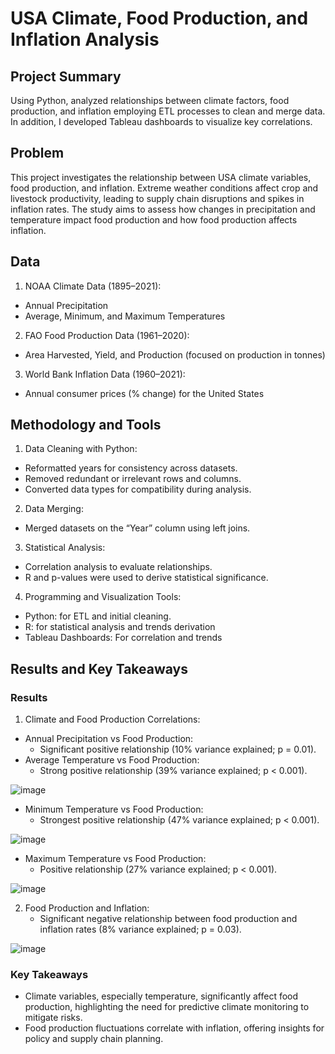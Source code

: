 # USA Climate, Food Production, and Inflation Analysis 

## Project Summary
Using Python, analyzed relationships between climate factors, food production, and inflation employing ETL processes to clean and merge data. In addition, I developed Tableau dashboards to visualize key correlations.

## Problem
This project investigates the relationship between USA climate variables, food production, and inflation. Extreme weather conditions affect crop and livestock productivity, leading to supply chain disruptions and spikes in inflation rates. The study aims to assess how changes in precipitation and temperature impact food production and how food production affects inflation.

## Data
1. NOAA Climate Data (1895–2021):
- Annual Precipitation
- Average, Minimum, and Maximum Temperatures
  
2. FAO Food Production Data (1961–2020):
- Area Harvested, Yield, and Production (focused on production in tonnes)
  
3. World Bank Inflation Data (1960–2021):
- Annual consumer prices (% change) for the United States

## Methodology and Tools

1. Data Cleaning with Python:
  - Reformatted years for consistency across datasets.
  - Removed redundant or irrelevant rows and columns.
  - Converted data types for compatibility during analysis.
2. Data Merging:
  - Merged datasets on the “Year” column using left joins.
3. Statistical Analysis:
  - Correlation analysis to evaluate relationships.
  - R and p-values were used to derive statistical significance.
4. Programming and Visualization Tools:
  - Python: for ETL and initial cleaning.
  - R: for statistical analysis and trends derivation
  - Tableau Dashboards: For correlation and trends 

## Results and Key Takeaways

### Results
1. Climate and Food Production Correlations:
- Annual Precipitation vs Food Production:
    - Significant positive relationship (10% variance explained; p = 0.01).
- Average Temperature vs Food Production:
    - Strong positive relationship (39% variance explained; p < 0.001).
      
![image](https://github.com/user-attachments/assets/d556d622-d28d-41e6-9517-bdc9a8c7ab48)

- Minimum Temperature vs Food Production:
    - Strongest positive relationship (47% variance explained; p < 0.001).
 
![image](https://github.com/user-attachments/assets/6c6d3d66-c6fb-4bcb-b4da-3334eca191c7)

- Maximum Temperature vs Food Production:
    - Positive relationship (27% variance explained; p < 0.001).

 ![image](https://github.com/user-attachments/assets/ea1e9348-3d5c-41b0-9f95-76f48bf6cef8)

      
2. Food Production and Inflation:
    - Significant negative relationship between food production and inflation rates (8% variance explained; p = 0.03).

![image](https://github.com/user-attachments/assets/5d2b3aac-ffb1-4181-8b50-8c39fd2ee0c3)


### Key Takeaways
- Climate variables, especially temperature, significantly affect food production, highlighting the need for predictive climate monitoring to mitigate risks.
- Food production fluctuations correlate with inflation, offering insights for policy and supply chain planning.
